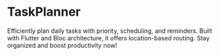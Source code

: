 # TaskPlanner
Efficiently plan daily tasks with priority, scheduling, and reminders. Built with Flutter and Bloc architecture, it offers location-based routing. Stay organized and boost productivity now!
